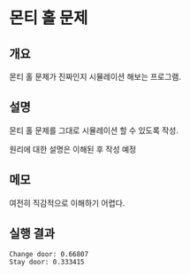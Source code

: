 # 몬티 홀 문제
## 개요 
몬티 홀 문제가 진짜인지 시뮬레이션 해보는 프로그램.

## 설명
몬티 홀 문제를 그대로 시뮬레이션 할 수 있도록 작성.

원리에 대한 설명은 이해된 후 작성 예정

## 메모
여전히 직감적으로 이해하기 어렵다.

## 실행 결과
```
Change door: 0.66807
Stay door: 0.333415
```
